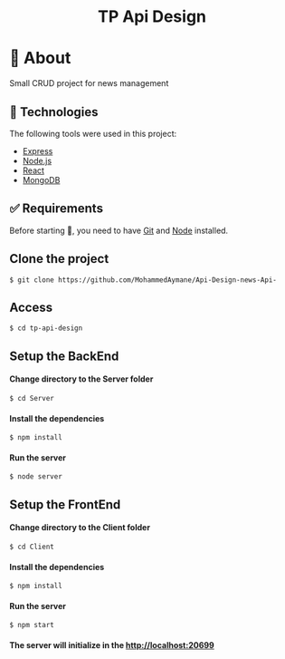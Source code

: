 <div align="center" id="top"> 
</div>

<h1 align="center">TP Api Design</h1>

# :dart: About

Small CRUD project for news management 

## :rocket: Technologies

The following tools were used in this project:

- [Express](https://expressjs.com/fr/)
- [Node.js](https://nodejs.org/en/)
- [React](https://fr.reactjs.org/)
- [MongoDB](https://www.mongodb.com/)

## :white_check_mark: Requirements

Before starting :checkered_flag:, you need to have [Git](https://git-scm.com) and [Node](https://nodejs.org/en/) installed.

## Clone the project
```
$ git clone https://github.com/MohammedAymane/Api-Design-news-Api-
```
## Access
```
$ cd tp-api-design
```
## Setup the BackEnd

#### Change directory to the Server folder
```
$ cd Server
```
#### Install the dependencies
```
$ npm install
```
#### Run the server
```
$ node server
```
## Setup the FrontEnd

#### Change directory to the Client folder
```
$ cd Client
```
#### Install the dependencies
```
$ npm install
```
#### Run the server
```
$ npm start
```
#### The server will initialize in the <http://localhost:20699>
